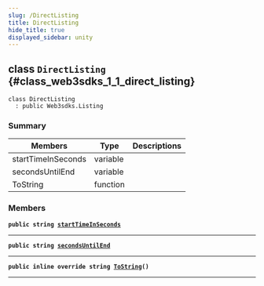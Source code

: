 ```yaml
---
slug: /DirectListing
title: DirectListing
hide_title: true
displayed_sidebar: unity
---
```


## class `DirectListing` {#class_web3sdks_1_1_direct_listing}

```
class DirectListing
  : public Web3sdks.Listing
```

### Summary

| Members            | Type     | Descriptions |
| ------------------ | -------- | ------------ |
| startTimeInSeconds | variable |              |
| secondsUntilEnd    | variable |              |
| ToString           | function |              |

### Members

**`public string `[`startTimeInSeconds`](#class_web3sdks_1_1_direct_listing_1a9c0ed51e62bd3ca4d0dd2e632b2442a1)**

---

**`public string `[`secondsUntilEnd`](#class_web3sdks_1_1_direct_listing_1a1019bce8048c7c4146df0f4e6efc0526)**

---

**`public inline override string `[`ToString`](#class_web3sdks_1_1_direct_listing_1a7a9ec2d57a4dda0f1a385142ae76dc81)`()`**

---
